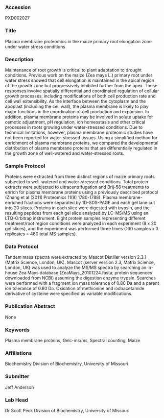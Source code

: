 ### Accession
PXD002027

### Title
Plasma membrane proteomics in the maize primary root elongation zone under water stress conditions

### Description
Maintenance of root growth is critical to plant adaptation to drought conditions. Previous work on the maize (Zea mays L.) primary root under water stress showed that cell elongation is maintained in the apical region of the growth zone but progressively inhibited further from the apex. These responses involve spatially differential and coordinated regulation of cellular growth processes, including modifications of both cell production rate and cell wall extensibility. As the interface between the cytoplasm and the apoplast (including the cell wall), the plasma membrane is likely to play major functions in the coordination of cell production and expansion. In addition, plasma membrane proteins may be involved in solute uptake for osmotic adjustment, pH regulation, ion homeostasis and other critical processes in roots growing under water-stressed conditions. Due to technical limitations, however, plasma membrane proteomic studies have not been reported for water-stressed tissues. Using a simplified method for enrichment of plasma membrane proteins, we compared the developmental distribution of plasma membrane proteins that are differentially regulated in the growth zone of well-watered and water-stressed roots.

### Sample Protocol
Proteins were extracted from three distinct regions of maize primary roots subjected to well-watered and water-stressed conditions. Total protein extracts were subjected to ultracentrifugation and Brij-58 treatments to enrich for plasma membrane proteins using a previously described protocol (Zhang et al (2011)  Proteomics 11(9) 1780-1788). Plasma membrane-enriched fractions were separated by 1D-SDS-PAGE and each gel lane cut into 20 slices. Proteins in each slice were digested with trypsin, and the resulting peptides from each gel slice analyzed by LC-MS/MS using an LTQ-Orbitrap instrument. Eight protein samples representing different treatment/root region conditions were analyzed in each experiment (8 x 20 gel slices), and the experiment was performed three times (160 samples x 3 replicates = 480 total MS samples).

### Data Protocol
Tandem mass spectra were extracted by Mascot Distiller version 2.3.1 (Matrix Science, London, UK). Mascot (server version 2.3, Matrix Science, London, UK) was used to analyze the MS/MS spectra by searching an in-house Zea Mays database (ZeaMays_20101224.fasta; protein sequences downloaded from NCBI) assuming the digestion enzyme trypsin. Searches were performed with a fragment ion mass tolerance of 0.80 Da and a parent ion tolerance of 0.80 Da. Oxidation of methionine and iodoacetamide derivative of cysteine were specified as variable modifications.

### Publication Abstract
None

### Keywords
Plasma membrane proteins, Gelc-ms/ms, Spectral counting, Maize

### Affiliations
Biochemistry
Division of Biochemistry, University of Missouri

### Submitter
Jeff Anderson

### Lab Head
Dr Scott Peck
Division of Biochemistry, University of Missouri


